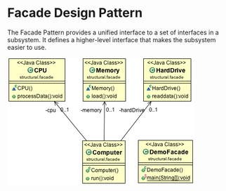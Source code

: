 Facade Design Pattern
=====================

The Facade Pattern provides a unified interface to a set of interfaces in a subsystem. It defines a higher-level interface that makes the subsystem easier to use.

![ScreenShot](classdiagram.png)
